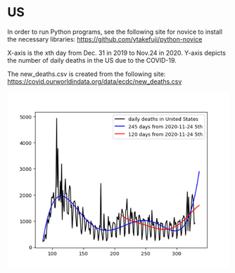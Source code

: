 # US
In order to run Python programs, see the following site for novice to install the necessary libraries:
https://github.com/ytakefuji/python-novice

 X-axis is the xth day from Dec. 31 in 2019 to Nov.24 in 2020. Y-axis depicts the number of daily deaths in the US due to the COVID-19.

The new_deaths.csv is created from the following site:
https://covid.ourworldindata.org/data/ecdc/new_deaths.csv

<img src='us.gif' height=400 width=600>
